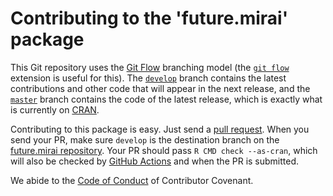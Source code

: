 
# Contributing to the 'future.mirai' package

This Git repository uses the [Git Flow](https://nvie.com/posts/a-successful-git-branching-model/) branching model (the [`git flow`](https://github.com/petervanderdoes/gitflow-avh) extension is useful for this).  The [`develop`](https://github.com/futureverse/future.mirai/tree/develop) branch contains the latest contributions and other code that will appear in the next release, and the [`master`](https://github.com/futureverse/future.mirai) branch contains the code of the latest release, which is exactly what is currently on [CRAN](https://cran.r-project.org/package=future.mirai).

Contributing to this package is easy.  Just send a [pull request](https://help.github.com/articles/using-pull-requests/).  When you send your PR, make sure `develop` is the destination branch on the [future.mirai repository](https://github.com/futureverse/future.mirai).  Your PR should pass `R CMD check --as-cran`, which will also be checked by  <a href="https://github.com/futureverse/future.mirai/actions?query=workflow%3AR-CMD-check">GitHub Actions</a> and  when the PR is submitted.

We abide to the [Code of Conduct](https://www.contributor-covenant.org/version/2/0/code_of_conduct/) of Contributor Covenant.
